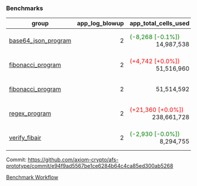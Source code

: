### Benchmarks
| group | app_log_blowup | app_total_cells_used | app_total_cycles | app_total_proof_time_ms | leaf_log_blowup | leaf_total_cells_used | leaf_total_cycles | leaf_total_proof_time_ms | instance | alloc |
|---|---|---|---|---|---|---|---|---|---|---|
| [ base64_json_program ](https://github.com/axiom-crypto/afs-prototype/blob/gh-pages/benchmarks-pr/876/individual/base64_json-2-2-64cpu-linux-arm64-mimalloc.md) | <div style='text-align: right'> 2 </div>  | <span style='color: green'>(-8,268 [-0.1%])</span><div style='text-align: right'> 14,987,538 </div>  | <div style='text-align: right'> 217,352 </div>  | <span style='color: red'>(+23.0 [+0.9%])</span><div style='text-align: right'> 2,529.0 </div>  | <div style='text-align: right'> - </div>  | <div style='text-align: right'> - </div>  | <div style='text-align: right'> - </div>  | <div style='text-align: right'> - </div>  | 64cpu-linux-arm64 | mimalloc |
| [ fibonacci_program ](https://github.com/axiom-crypto/afs-prototype/blob/gh-pages/benchmarks-pr/876/individual/fibonacci-2-2-64cpu-linux-arm64-mimalloc.md) | <div style='text-align: right'> 2 </div>  | <span style='color: red'>(+4,742 [+0.0%])</span><div style='text-align: right'> 51,516,960 </div>  | <div style='text-align: right'> 1,500,219 </div>  | <span style='color: green'>(-35.0 [-0.5%])</span><div style='text-align: right'> 6,392.0 </div>  | <div style='text-align: right'> - </div>  | <div style='text-align: right'> - </div>  | <div style='text-align: right'> - </div>  | <div style='text-align: right'> - </div>  | 64cpu-linux-arm64 | mimalloc |
| [ fibonacci_program ](https://github.com/axiom-crypto/afs-prototype/blob/gh-pages/benchmarks-pr/876/individual/fibonacci-2-2-64cpu-linux-x64-jemalloc.md) | <div style='text-align: right'> 2 </div>  | <div style='text-align: right'> 51,514,592 </div>  | <div style='text-align: right'> 1,500,219 </div>  | <span style='color: red'>(+72.0 [+1.1%])</span><div style='text-align: right'> 6,746.0 </div>  | <div style='text-align: right'> - </div>  | <div style='text-align: right'> - </div>  | <div style='text-align: right'> - </div>  | <div style='text-align: right'> - </div>  | 64cpu-linux-x64 | jemalloc |
| [ regex_program ](https://github.com/axiom-crypto/afs-prototype/blob/gh-pages/benchmarks-pr/876/individual/regex-2-2-64cpu-linux-arm64-mimalloc.md) | <div style='text-align: right'> 2 </div>  | <span style='color: red'>(+21,360 [+0.0%])</span><div style='text-align: right'> 238,661,728 </div>  | <span style='color: red'>(+89 [+0.0%])</span><div style='text-align: right'> 4,181,142 </div>  | <span style='color: green'>(-38.0 [-0.1%])</span><div style='text-align: right'> 27,063.0 </div>  | <div style='text-align: right'> - </div>  | <div style='text-align: right'> - </div>  | <div style='text-align: right'> - </div>  | <div style='text-align: right'> - </div>  | 64cpu-linux-arm64 | mimalloc |
| [ verify_fibair ](https://github.com/axiom-crypto/afs-prototype/blob/gh-pages/benchmarks-pr/876/individual/verify_fibair-2-2-64cpu-linux-arm64-mimalloc.md) | <div style='text-align: right'> 2 </div>  | <span style='color: green'>(-2,930 [-0.0%])</span><div style='text-align: right'> 8,294,755 </div>  | <span style='color: green'>(-188 [-0.1%])</span><div style='text-align: right'> 198,497 </div>  | <span style='color: red'>(+48.0 [+3.3%])</span><div style='text-align: right'> 1,498.0 </div>  | <div style='text-align: right'> - </div>  | <div style='text-align: right'> - </div>  | <div style='text-align: right'> - </div>  | <div style='text-align: right'> - </div>  | 64cpu-linux-arm64 | mimalloc |


Commit: https://github.com/axiom-crypto/afs-prototype/commit/e94f9ad5567be1ce6284b64c4ca85ed300ab5268

[Benchmark Workflow](https://github.com/axiom-crypto/afs-prototype/actions/runs/12060564831)
